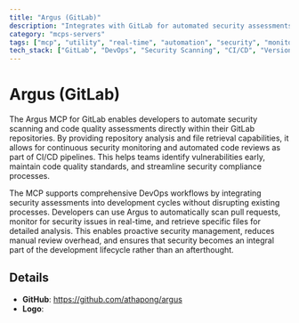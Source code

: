 ```yaml
---
title: "Argus (GitLab)"
description: "Integrates with GitLab for automated security assessments, code reviews, and DevOps workflows through repository analysis and file retrieval."
category: "mcps-servers"
tags: ["mcp", "utility", "real-time", "automation", "security", "monitoring"]
tech_stack: ["GitLab", "DevOps", "Security Scanning", "CI/CD", "Version Control"]
---
```


# Argus (GitLab)

The Argus MCP for GitLab enables developers to automate security scanning and code quality assessments directly within their GitLab repositories. By providing repository analysis and file retrieval capabilities, it allows for continuous security monitoring and automated code reviews as part of CI/CD pipelines. This helps teams identify vulnerabilities early, maintain code quality standards, and streamline security compliance processes.

The MCP supports comprehensive DevOps workflows by integrating security assessments into development cycles without disrupting existing processes. Developers can use Argus to automatically scan pull requests, monitor for security issues in real-time, and retrieve specific files for detailed analysis. This enables proactive security management, reduces manual review overhead, and ensures that security becomes an integral part of the development lifecycle rather than an afterthought.

## Details

- **GitHub**: https://github.com/athapong/argus
- **Logo**: 
